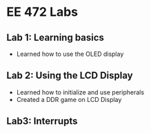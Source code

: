 # EE 472 Labs
## Lab 1: Learning basics
* Learned how to use the OLED display

## Lab 2: Using the LCD Display
* Learned how to initialize and use peripherals
* Created a DDR game on LCD Display

## Lab3: Interrupts
